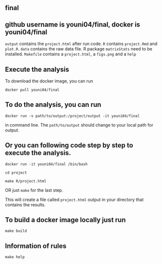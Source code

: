 ## final 
## github username is youni04/final, docker is youni04/final

`output` contains the `project.html` after run code.
`R` contains `project.Rmd` and `plot.R`.
`data` contains the raw data file.
R package `matrixStats` need to be installed.
`Makefile` contains a `project.html`, a `figs.png` and a `help`


## Execute the analysis

To download the docker image, you can run 

``` 
docker pull youni04/final
```
## To do the analysis, you can run 
```
docker run -v path/to/output:/project/output -it youni04/final
```
in command line. The `path/to/output` should change to your local path for output.

## Or you can following code step by step to execute the analysis.
```
docker run -it youni04/final /bin/bash

cd project

make R/project.html

```
OR just `make` for the last step.


This will create a file called `project.html` output in your directory that contains the results.

 
## To build a docker image locally just run
```
make build
```
## Information of rules
```
make help
```





